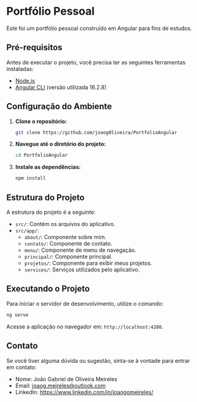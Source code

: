 # Portfólio Pessoal

Este foi um portfólio pessoal construído em Angular para fins de estudos.

## Pré-requisitos

Antes de executar o projeto, você precisa ter as seguintes ferramentas instaladas:

- [Node.js](https://nodejs.org/)
- [Angular CLI](https://angular.io/cli) (versão utilizada 16.2.8)

## Configuração do Ambiente

1. **Clone o repositório:**

   ```bash
   git clone https://github.com/joaog0liveira/PortfolioAngular
   ```

2. **Navegue até o diretório do projeto:**

   ```bash
   cd PortfolioAngular
   ```

3. **Instale as dependências:**

   ```bash
   npm install
   ```

## Estrutura do Projeto

A estrutura do projeto é a seguinte:

- `src/`: Contém os arquivos do aplicativo.
- `src/app/`:
  - `about/`: Componente sobre mim.
  - `contato/`: Componente de contato.
  - `menu/`: Componente de menu de navegação.
  - `principal/`: Componente principal.
  - `projetos/`: Componente para exibir meus projetos.
  - `services/`: Serviços utilizados pelo aplicativo.

## Executando o Projeto

Para iniciar o servidor de desenvolvimento, utilize o comando:

```bash
ng serve
```

Acesse a aplicação no navegador em: `http://localhost:4200`.

## Contato

Se você tiver alguma dúvida ou sugestão, sinta-se à vontade para entrar em contato:

- Nome: João Gabriel de Oliveira Meireles
- Email: joaog.meireles@outlook.com
- LinkedIn: https://www.linkedin.com/in/joaogomeireles/
